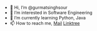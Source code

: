 - 👋 Hi, I’m @gurmatsinghsour
- 👀 I’m interested in Software Engineering
- 🌱 I’m currently learning Python, Java
- 📫 How to reach me,
[Mail](mailto:gurmatsinghsour989@gmail.com)
[Linktree](https://linktr.ee/gurmatsinghsour)

